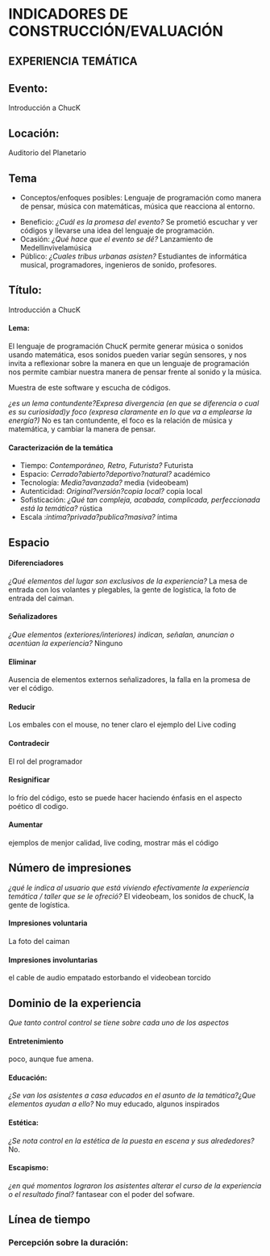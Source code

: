 # INDICADORES DE CONSTRUCCIÓN/EVALUACIÓN

## EXPERIENCIA TEMÁTICA


## Evento:
Introducción a ChucK

## Locación:
Auditorio del Planetario

## Tema
* Conceptos/enfoques posibles: Lenguaje de programación como manera de pensar, música con matemáticas, música que reacciona al entorno.
- Beneficio: *¿Cuál es la promesa del evento?* Se prometió escuchar y ver códigos y llevarse una idea del lenguaje de programación.
- Ocasión: *¿Qué hace que el evento se dé?* Lanzamiento de Medellinvivelamúsica
- Público: *¿Cuales tribus urbanas asisten?* Estudiantes de informática musical, programadores, ingenieros de sonido, profesores.



## Título:
Introducción a ChucK

#### Lema:

El lenguaje de programación ChucK permite generar música o sonidos usando matemática, esos sonidos pueden variar según sensores, y nos invita a reflexionar sobre la manera en que un lenguaje de programación nos permite cambiar nuestra manera de pensar frente al sonido y la música.

Muestra de este software y escucha de códigos.

*¿es un lema contundente?Expresa divergencia (en que se diferencia o cual es su curiosidad)y foco (expresa claramente en lo que va a emplearse la energía?)*
No es tan contundente, el foco es la relación de música y matemática, y cambiar la manera de pensar.

#### Caracterización de la temática
* Tiempo: *Contemporáneo, Retro, Futurista?* Futurista
* Espacio: *Cerrado?abierto?deportivo?natural?* académico
* Tecnología: *Media?avanzada?* media (videobeam)
* Autenticidad: *Original?versión?copia local?* copia local
* Sofisticación: *¿Qué tan compleja, acabada, complicada,
perfeccionada está la temática?* rústica
* Escala :*intima?privada?publica?masiva?* íntima

## Espacio
#### Diferenciadores
*¿Qué elementos del lugar son exclusivos de la experiencia?*
La mesa de entrada con los volantes y plegables, la gente de logística, la foto de entrada del caiman.

#### Señalizadores
*¿Que elementos (exteriores/interiores) indican, señalan, anuncian o acentúan la experiencia?*
Ninguno

#### Eliminar
Ausencia de elementos externos señalizadores, la falla en la promesa de ver el código.

#### Reducir
Los embales con el mouse, no tener claro el ejemplo del Live coding

#### Contradecir
El rol del programador

#### Resignificar
lo frío del código, esto se puede hacer haciendo énfasis en el aspecto poético dl codigo.

#### Aumentar
ejemplos de menjor calidad, live coding, mostrar más el código

## Número de impresiones
*¿qué le indica al usuario que está viviendo efectivamente la experiencia temática / taller que se le ofreció?*
El videobeam, los sonidos de chucK, la gente de logística.

#### Impresiones voluntaria
La foto del caiman

#### Impresiones involuntarias
el cable de audio empatado estorbando
el videobean torcido



## Dominio de la experiencia
*Que tanto control control se tiene sobre cada uno de los aspectos* 
#### Entretenimiento
poco, aunque fue amena.

#### Educación:
*¿Se van los asistentes a casa educados en el asunto de la temática?¿Que elementos ayudan a ello?*
No muy educado, algunos inspirados

#### Estética:
*¿Se nota control en la estética de la puesta en escena y sus alrededores?*
No.

#### Escapismo:
*¿en qué momentos lograron los asistentes alterar el curso de la experiencia o el resultado final?*
fantasear con el poder del sofware.


## Línea de tiempo


### Percepción sobre la duración:

